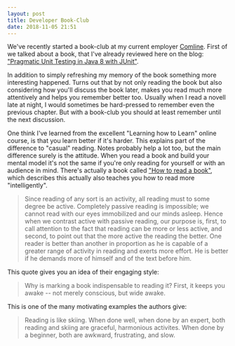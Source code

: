 ```yaml
---
layout: post
title: Developer Book-Club
date: 2018-11-05 21:51
---
```


We've recently started a book-club at my current employer [Comline](https://comlineag.de). First of we talked about a book, that I've already reviewed here on the blog: ["Pragmatic Unit Testing in Java 8 with JUnit"](2016-01-07-put-unit-testing-for-pragmatics.markdown).

In addition to simply refreshing my memory of the book something more interesting happened. Turns out that by not only reading the book but also considering how you'll discuss the book later, makes you read much more attentively and helps you remember better too. Usually when I read a novell late at night, I would sometimes be hard-pressed to remember even the previous chapter. But with a book-club you should at least remember until the next discussion.

One think I've learned from the excellent "Learning how to Learn" online course, is that you learn better if it's harder. This explains part of the difference to "casual" reading. Notes probably help a lot too, but the main difference surely is the attitude. When you read a book and build your mental model it's not the same if you're only reading for yourself or with an audience in mind. There's actually a book called ["How to read a book"](https://www.amazon.com/dp/B004PYDAPE/), which describes this actually also teaches you how to read more "intelligently".

> Since reading of any sort is an activity, all reading must to some degree be active. Completely passive reading is impossible; we cannot read with our eyes immobilized and our minds asleep. Hence when we contrast active with passive reading, our purpose is, first, to call attention to the fact that reading can be more or less active, and second, to point out that the more active the reading the better. One reader is better than another in proportion as he is capable of a greater range of activity in reading and exerts more effort. He is better if he demands more of himself and of the text before him.

This quote gives you an idea of their engaging style:

> Why is marking a book indispensable to reading it? First, it keeps you awake -- not merely conscious, but wide awake.

This is one of the many motivating examples the authors give:

> Reading is like skiing. When done well, when done by an expert, both reading and skiing are graceful, harmonious activites. When done by a beginner, both are awkward, frustrating, and slow.

